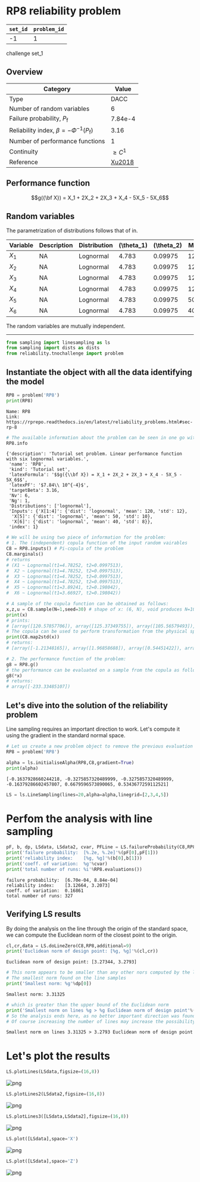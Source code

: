 # RP8 reliability problem

| `set_id` | `problem_id` |
| -------- | ------------ |
| -1       | 1            |

challenge set_1

## Overview

| Category                                              | Value          |
| ----------------------------------------------------- | ---------------|
| Type                                                  | DACC           |
| Number of random variables                            | 6              |
| Failure probability, $P_\mathrm{f}$                   | 7.84e-4        |
| Reliability index, $\beta=-\Phi^{-1}(P_\mathrm{f})$   | 3.16           |
| Number of performance functions                       | 1              |
| Continuity                                            | $\geq C^1$     |
| Reference                                             | [Xu2018]       |

## Performance function

$$g({\bf X}) = X_1 + 2X_2 + 2X_3 + X_4 - 5X_5 - 5X_6$$

## Random variables

The parametrization of distributions follows that of in.

| Variable  | Description | Distribution    | \(\\theta_1\) | \(\\theta_2\)| Mean     | Std     |
| --------- | ----------- | ----------------| ------------- | ------------ | -------- | --------| 
| $X_1$     | NA          |  Lognormal      | 4.783         | 0.09975      | 120.0    | 12.0    |
| $X_2$     | NA          |  Lognormal      | 4.783         | 0.09975      | 120.0    | 12.0    |
| $X_3$     | NA          |  Lognormal      | 4.783         | 0.09975      | 120.0    | 12.0    |
| $X_4$     | NA          |  Lognormal      | 4.783         | 0.09975      | 120.0    | 12.0    |
| $X_5$     | NA          |  Lognormal      | 4.783         | 0.09975      | 50.0     | 10.0    |
| $X_6$     | NA          |  Lognormal      | 4.783         | 0.09975      | 40.0     | 8.0     |

The random variables are mutually independent.

<hr>

[Xu2018]: https://rprepo.readthedocs.io/en/latest/references.html#xu2018


```python
from sampling import linesampling as ls
from sampling import dists as dists
from reliability.tnochallenge import problem
```

## Instantiate the object with all the data identifying the model


```python
RP8 = problem('RP8')
print(RP8)
```

    Name: RP8
    Link: https://rprepo.readthedocs.io/en/latest/reliability_problems.html#sec-rp-8



```python
# The available information about the problem can be seen in one go with
RP8.info
```




    {'description': 'Tutorial set problem. Linear performance function with six lognormal variables.',
     'name': 'RP8',
     'kind': 'Tutorial set',
     'latexFormula': '$$g({\\bf X}) = X_1 + 2X_2 + 2X_3 + X_4 - 5X_5 - 5X_6$$',
     'latexPF': '$7.84\\ 10^{-4}$',
     'targetBeta': 3.16,
     'Nv': 6,
     'Ng': 1,
     'Distributions': ['lognormal'],
     'Inputs': {'X[1:4]': {'dist': 'lognormal', 'mean': 120, 'std': 12},
      'X[5]': {'dist': 'lognormal', 'mean': 50, 'std': 10},
      'X[6]': {'dist': 'lognormal', 'mean': 40, 'std': 8}},
     'index': 1}




```python
# We will be using two piece of information for the problem:
# 1. The (independent) copula function of the input random vairables
C8 = RP8.inputs() # Pi-copula of the problem
C8.marginals()
# returns 
# (X1 ~ Lognormal(t1=4.78252, t2=0.0997513),
#  X2 ~ Lognormal(t1=4.78252, t2=0.0997513),
#  X3 ~ Lognormal(t1=4.78252, t2=0.0997513),
#  X4 ~ Lognormal(t1=4.78252, t2=0.0997513),
#  X5 ~ Lognormal(t1=3.89241, t2=0.198042),
#  X6 ~ Lognormal(t1=3.66927, t2=0.198042))
```



```python
# A sample of the copula function can be obtained as follows:
x,z,u = C8.sample(N=1,seed=30) # shape of x: (6, N), void produces N=100 samples  
print(x) 
# prints:  
# [array([120.57857706]), array([125.37349755]), array([105.56579493]), array([125.6978498]), array([47.80327458]), array([38.43929189])]
# The copula can be used to perform transformation from the physical space X to the standard normal space Z
print(C8.map2std(x))
# returns:
# [array([-1.21348165]), array([1.96858688]), array([0.54451422]), array([-1.36668842]), array([1.30673409]), array([0.14566481])]
```


```python
# 2. The performance function of the problem:
g8 = RP8.g()
# the performance can be evaluated on a sample from the copula as follows:
g8(*x)
# returns:
# array([-233.33485107])
```


## Let's dive into the solution of the reliability problem

Line sampling requires an important direction to work. Let's compute it using the gradient in the standard normal space.


```python
# Let us create a new problem object to remove the previous evaluation from the total count of model's evaluations.
RP8 = problem('RP8')
```


```python
alpha = ls.initialiseAlpha(RP8,C8,gradient=True)
print(alpha)
```

    [-0.1637928660244218, -0.3275857320489999, -0.3275857320489999, -0.16379286602457807, 0.6679596573890065, 0.5343677259112521]



```python
LS = ls.LineSampling(lines=20,alpha=alpha,linegrid=[2,3,4,5])
```


# Perfom the analysis with line sampling


```python
pF, b, dp, LSdata, LSdata2, cvar, PFLine = LS.failureProbability(C8,RP8,additional=4,seed=7)
print('failure probability:  [%.2e, %.2e]'%(pF[0],pF[1]))
print('reliability index:    [%g, %g]'%(b[0],b[1]))
print('coeff. of variation:  %g'%cvar)
print('total number of runs: %i'%RP8.evaluations())
```

    failure probability:  [6.70e-04, 8.84e-04]
    reliability index:    [3.12664, 3.2073]
    coeff. of variation:  0.16861
    total number of runs: 327




## Verifying LS results

By doing the analysis on the line through the origin of the standard space, we can compute the Euclidean norm of the closest point to the origin.


```python
cl,cr,data = LS.doLineZero(C8,RP8,additional=9)
print('Euclidean norm of design point: [%g, %g]'%(cl,cr))
```

    Euclidean norm of design point: [3.27344, 3.2793]



```python
# This norm appears to be smaller than any other nors computed by the line sampling anlysis
# The smallest norm found on the line samples 
print('Smallest norm: %g'%dp[0])
```

    Smallest norm: 3.31325



```python
# which is greater than the upper bound of the Euclidean norm 
print('Smallest norm on lines %g > %g Euclidean norm of design point'%(dp[0],cr))
# So the analysis ends here, as no better important direction was found during the analysis. 
# Of course increasing the number of lines may increase the possibility to find a better direction.
```

    Smallest norm on lines 3.31325 > 3.2793 Euclidean norm of design point


# Let's plot the results


```python
LS.plotLines(LSdata,figsize=(16,8))
```


![png](reliability_TNO_RP8/output_25_0.png)



```python
LS.plotLines2(LSdata2,figsize=(16,8))
```


![png](reliability_TNO_RP8/output_26_0.png)



```python
LS.plotLines3([LSdata,LSdata2],figsize=(16,8))
```


![png](reliability_TNO_RP8/output_27_0.png)



```python
LS.plot([LSdata],space='X')
```


![png](reliability_TNO_RP8/output_28_0.png)



```python
LS.plot([LSdata],space='Z')
```


![png](reliability_TNO_RP8/output_29_0.png)



```python

```
